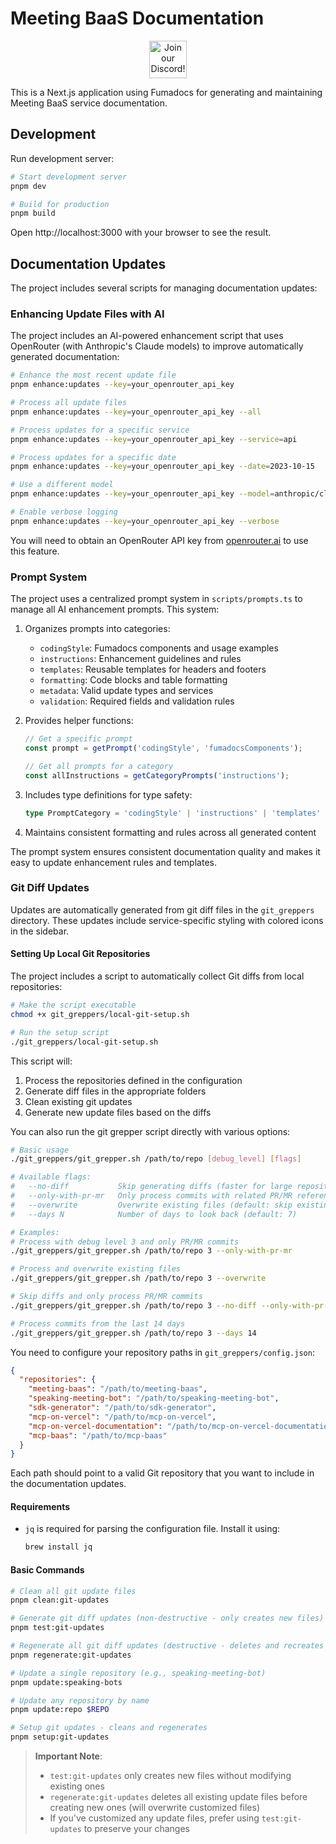# Meeting BaaS Documentation

<p align="center"><a href="https://discord.com/invite/dsvFgDTr6c"><img height="60px" src="https://user-images.githubusercontent.com/31022056/158916278-4504b838-7ecb-4ab9-a900-7dc002aade78.png" alt="Join our Discord!"></a></p>

This is a Next.js application using Fumadocs for generating and maintaining Meeting BaaS service documentation.

## Development

Run development server:

```bash
# Start development server
pnpm dev

# Build for production
pnpm build
```

Open http://localhost:3000 with your browser to see the result.

## Documentation Updates

The project includes several scripts for managing documentation updates:

### Enhancing Update Files with AI

The project includes an AI-powered enhancement script that uses OpenRouter (with Anthropic's Claude models) to improve automatically generated documentation:

```bash
# Enhance the most recent update file
pnpm enhance:updates --key=your_openrouter_api_key

# Process all update files
pnpm enhance:updates --key=your_openrouter_api_key --all

# Process updates for a specific service
pnpm enhance:updates --key=your_openrouter_api_key --service=api

# Process updates for a specific date
pnpm enhance:updates --key=your_openrouter_api_key --date=2023-10-15

# Use a different model
pnpm enhance:updates --key=your_openrouter_api_key --model=anthropic/claude-3-opus-20240229

# Enable verbose logging
pnpm enhance:updates --key=your_openrouter_api_key --verbose
```

You will need to obtain an OpenRouter API key from [openrouter.ai](https://openrouter.ai) to use this feature.

### Prompt System

The project uses a centralized prompt system in `scripts/prompts.ts` to manage all AI enhancement prompts. This system:

1. Organizes prompts into categories:
   - `codingStyle`: Fumadocs components and usage examples
   - `instructions`: Enhancement guidelines and rules
   - `templates`: Reusable templates for headers and footers
   - `formatting`: Code blocks and table formatting
   - `metadata`: Valid update types and services
   - `validation`: Required fields and validation rules

2. Provides helper functions:
   ```typescript
   // Get a specific prompt
   const prompt = getPrompt('codingStyle', 'fumadocsComponents');
   
   // Get all prompts for a category
   const allInstructions = getCategoryPrompts('instructions');
   ```

3. Includes type definitions for type safety:
   ```typescript
   type PromptCategory = 'codingStyle' | 'instructions' | 'templates' | 'formatting' | 'metadata' | 'validation';
   ```

4. Maintains consistent formatting and rules across all generated content

The prompt system ensures consistent documentation quality and makes it easy to update enhancement rules and templates.

### Git Diff Updates

Updates are automatically generated from git diff files in the `git_greppers` directory. These updates include service-specific styling with colored icons in the sidebar.

#### Setting Up Local Git Repositories

The project includes a script to automatically collect Git diffs from local repositories:

```bash
# Make the script executable
chmod +x git_greppers/local-git-setup.sh

# Run the setup script
./git_greppers/local-git-setup.sh
```

This script will:

1. Process the repositories defined in the configuration
2. Generate diff files in the appropriate folders
3. Clean existing git updates
4. Generate new update files based on the diffs

You can also run the git grepper script directly with various options:

```bash
# Basic usage
./git_greppers/git_grepper.sh /path/to/repo [debug_level] [flags]

# Available flags:
#   --no-diff           Skip generating diffs (faster for large repositories)
#   --only-with-pr-mr   Only process commits with related PR/MR references
#   --overwrite         Overwrite existing files (default: skip existing files)
#   --days N            Number of days to look back (default: 7)

# Examples:
# Process with debug level 3 and only PR/MR commits
./git_greppers/git_grepper.sh /path/to/repo 3 --only-with-pr-mr

# Process and overwrite existing files
./git_greppers/git_grepper.sh /path/to/repo 3 --overwrite

# Skip diffs and only process PR/MR commits
./git_greppers/git_grepper.sh /path/to/repo 3 --no-diff --only-with-pr-mr

# Process commits from the last 14 days
./git_greppers/git_grepper.sh /path/to/repo 3 --days 14
```

You need to configure your repository paths in `git_greppers/config.json`:

```json
{
  "repositories": {
    "meeting-baas": "/path/to/meeting-baas",
    "speaking-meeting-bot": "/path/to/speaking-meeting-bot",
    "sdk-generator": "/path/to/sdk-generator",
    "mcp-on-vercel": "/path/to/mcp-on-vercel",
    "mcp-on-vercel-documentation": "/path/to/mcp-on-vercel-documentation",
    "mcp-baas": "/path/to/mcp-baas"
  }
}
```

Each path should point to a valid Git repository that you want to include in the documentation updates.

#### Requirements

- `jq` is required for parsing the configuration file. Install it using:
  ```bash
  brew install jq
  ```

#### Basic Commands

```bash
# Clean all git update files
pnpm clean:git-updates

# Generate git diff updates (non-destructive - only creates new files)
pnpm test:git-updates

# Regenerate all git diff updates (destructive - deletes and recreates all files)
pnpm regenerate:git-updates

# Update a single repository (e.g., speaking-meeting-bot)
pnpm update:speaking-bots

# Update any repository by name
pnpm update:repo $REPO

# Setup git updates - cleans and regenerates
pnpm setup:git-updates
```

> **Important Note**:
>
> - `test:git-updates` only creates new files without modifying existing ones
> - `regenerate:git-updates` deletes all existing update files before creating new ones (will overwrite customized files)
> - If you've customized any update files, prefer using `test:git-updates` to preserve your changes